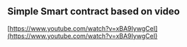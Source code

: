 Simple Smart contract based on video
------------------------------------
[https://www.youtube.com/watch?v=xBA9IywgCeI](https://www.youtube.com/watch?v=xBA9IywgCeI)
